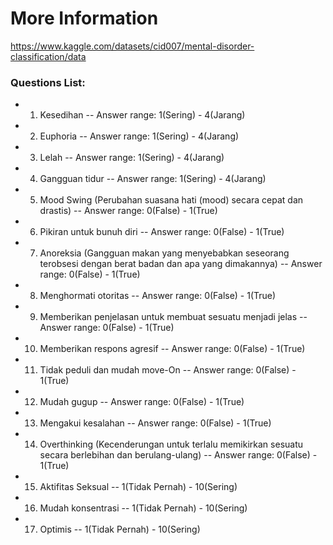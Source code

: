 # More Information
https://www.kaggle.com/datasets/cid007/mental-disorder-classification/data

### Questions List:
- 1. Kesedihan
-- Answer range: 1(Sering) - 4(Jarang)
- 2. Euphoria
-- Answer range: 1(Sering) - 4(Jarang)
- 3. Lelah
-- Answer range: 1(Sering) - 4(Jarang)
- 4. Gangguan tidur
-- Answer range: 1(Sering) - 4(Jarang)
- 5. Mood Swing (Perubahan suasana hati (mood) secara cepat dan drastis)
-- Answer range: 0(False) - 1(True)
- 6. Pikiran untuk bunuh diri
-- Answer range: 0(False) - 1(True)
- 7. Anoreksia (Gangguan makan yang menyebabkan seseorang terobsesi dengan berat badan dan apa yang dimakannya)
-- Answer range: 0(False) - 1(True)
- 8. Menghormati otoritas
-- Answer range: 0(False) - 1(True)
- 9. Memberikan penjelasan untuk membuat sesuatu menjadi jelas
-- Answer range: 0(False) - 1(True)
- 10. Memberikan respons agresif
-- Answer range: 0(False) - 1(True)
- 11. Tidak peduli dan mudah move-On
-- Answer range: 0(False) - 1(True)
- 12. Mudah gugup
-- Answer range: 0(False) - 1(True)
- 13. Mengakui kesalahan
-- Answer range: 0(False) - 1(True)
- 14. Overthinking (Kecenderungan untuk terlalu memikirkan sesuatu secara berlebihan dan berulang-ulang)
-- Answer range: 0(False) - 1(True)
- 15. Aktifitas Seksual 
-- 1(Tidak Pernah) - 10(Sering)
- 16. Mudah konsentrasi
-- 1(Tidak Pernah) - 10(Sering)
- 17. Optimis
-- 1(Tidak Pernah) - 10(Sering)